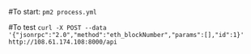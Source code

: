 #To start:
```pm2 process.yml```

#To test
```curl -X POST --data '{"jsonrpc":"2.0","method":"eth_blockNumber","params":[],"id":1}' http://108.61.174.108:8000/api```
